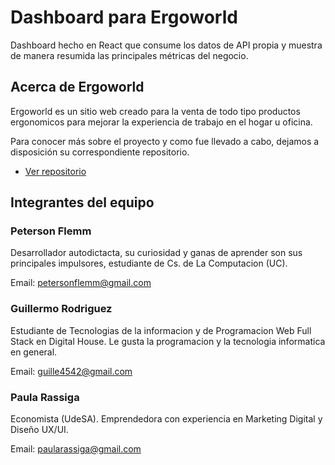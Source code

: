 # Dashboard para Ergoworld

Dashboard hecho en React que consume los datos de API propia y muestra de manera resumida las principales métricas del negocio.


## Acerca de Ergoworld

Ergoworld es un sitio web creado para la venta de todo tipo productos ergonomicos para mejorar la experiencia de trabajo en el hogar u oficina.

Para conocer más sobre el proyecto y como fue llevado a cabo, dejamos a disposición su correspondiente repositorio.

* [Ver repositorio](https://github.com/paularassiga/Grupo_7_Ergoworld)


## Integrantes del equipo

### Peterson Flemm

Desarrollador autodictacta, su curiosidad y ganas de aprender son sus principales impulsores, estudiante de Cs. de La Computacion (UC).

Email: petersonflemm@gmail.com

### Guillermo Rodriguez

Estudiante de Tecnologias de la informacion y de Programacion Web Full Stack en Digital House. Le gusta la programacion y la tecnologia informatica en general.

Email: guille4542@gmail.com

### Paula Rassiga 

Economista (UdeSA). Emprendedora con experiencia en Marketing Digital y Diseño UX/UI.

Email: paularassiga@gmail.com
